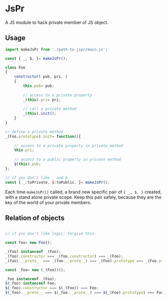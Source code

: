 JsPr
================================

A JS module to hack private member of JS object.

## Usage

```js
import makeJsPr from './path-to-jspr/main.js';

const { _, $, }= makeJsPr();

class Foo
{
	constructor( pub, pri, )
	{
		this.pub= pub;
		
		// access to a private property
		_(this).pri= pri;
		
		// call a private method
		_(this).init();
	}
}

// define a private method
_(Foo.prototype).init= function(){
	
	// access to a private property in private method
	this.pri;
	
	// access to a public property in private method
	$(this).pub;
};

// if you don't like _ and $
const { _:toPrivate, $:toPublic, }= makeJsPr();

```

Each time `makeJsPr()` called, a brand new specific pair of `{ _, $, }` created, with a stand alone private scope.
Keep this pair safely, because they are the key of the world of your private members.


## Relation of objects

```js

// if you don't like logic, forgive this.

const foo= new Foo();

_(foo) instanceof _(Foo);
_(foo).constructor === _(foo.constructor) === _(Foo);
_(foo).__proto__ === _(foo.__proto__) === _(Foo).prototype === _(Foo.prototype);

const _foo= new (_(Foo))();

_foo instanceof _(Foo);
$(_foo) instanceof Foo;
$(_foo).constructor === $(_(Foo)) === Foo;
$(_foo).__proto__ === $(_foo.__proto__) === $(_(Foo).prototype) === Foo.prototype

```
